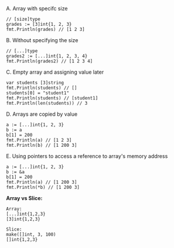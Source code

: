A. Array with specifc size

```
// [size]type
grades := [3]int{1, 2, 3}
fmt.Println(grades) // [1 2 3]
```

B. Without specifying the size

```
// [...]type
grades2 := [...]int{1, 2, 3, 4}
fmt.Println(grades2) // [1 2 3 4]
```

C. Empty array and assigning value later

```
var students [3]string
fmt.Println(students) // []
students[0] = "student1"
fmt.Println(students) // [student1]
fmt.Println(len(students)) // 3
```

D. Arrays are copied by value

```
a := [...]int{1, 2, 3}
b := a
b[1] = 200
fmt.Println(a) // [1 2 3]
fmt.Println(b) // [1 200 3]
```

E. Using pointers to access a reference to array's memory address

```
a := [...]int{1, 2, 3}
b := &a
b[1] = 200
fmt.Println(a) // [1 200 3]
fmt.Println(*b) // [1 200 3]
```

**Array vs Slice:**

    Array:
    [...]int{1,2,3}
    [3]int{1,2,3}

    Slice:
    make([]int, 3, 100)
    []int{1,2,3}